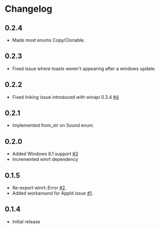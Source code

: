 # Changelog

## 0.2.4
 - Made most enums Copy/Clonable.

## 0.2.3
 - Fixed issue where toasts weren't appearing after a windows update.

## 0.2.2
 - Fixed linking issue introduced with winapi 0.3.4 [#4][i4]

## 0.2.1
 - Implemented from_str on Sound enum.

## 0.2.0
 - Added Windows 8.1 support [#3][i3]
 - Incremented winrt dependency

## 0.1.5

- Re-export winrt::Error [#2][i2].
- Added workaround for AppId issue [#1][i1].

## 0.1.4

- Initial release

[i1]: https://github.com/allenbenz/winrt-notification/issues/1
[i2]: https://github.com/allenbenz/winrt-notification/issues/2
[i3]: https://github.com/allenbenz/winrt-notification/issues/3
[i4]: https://github.com/allenbenz/winrt-notification/issues/4